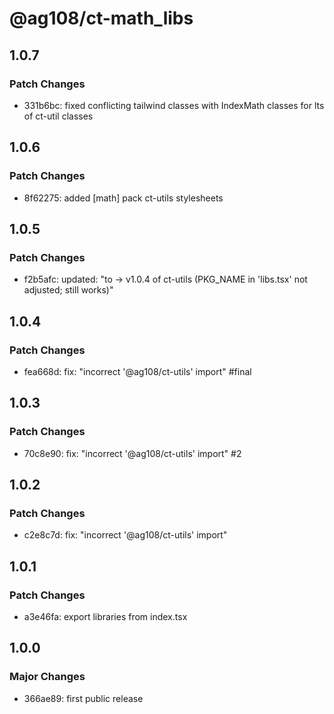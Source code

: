 # @ag108/ct-math_libs

## 1.0.7

### Patch Changes

- 331b6bc: fixed conflicting tailwind classes with IndexMath classes for lts of ct-util classes

## 1.0.6

### Patch Changes

- 8f62275: added [math] pack ct-utils stylesheets

## 1.0.5

### Patch Changes

- f2b5afc: updated: "to -> v1.0.4 of ct-utils (PKG_NAME in 'libs.tsx' not adjusted; still works)"

## 1.0.4

### Patch Changes

- fea668d: fix: "incorrect '@ag108/ct-utils' import" #final

## 1.0.3

### Patch Changes

- 70c8e90: fix: "incorrect '@ag108/ct-utils' import" #2

## 1.0.2

### Patch Changes

- c2e8c7d: fix: "incorrect '@ag108/ct-utils' import"

## 1.0.1

### Patch Changes

- a3e46fa: export libraries from index.tsx

## 1.0.0

### Major Changes

- 366ae89: first public release
